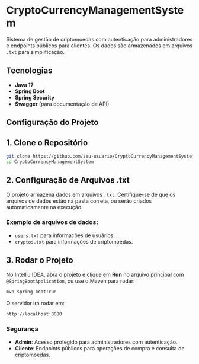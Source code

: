 # CryptoCurrencyManagementSystem

Sistema de gestão de criptomoedas com autenticação para administradores e endpoints públicos para clientes. Os dados são armazenados em arquivos `.txt` para simplificação.

## Tecnologias

- **Java 17**
- **Spring Boot**
- **Spring Security**
- **Swagger** (para documentação da API)

## Configuração do Projeto

## 1. Clone o Repositório

```bash
git clone https://github.com/seu-usuario/CryptoCurrencyManagementSystem.git
cd CryptoCurrencyManagementSystem
```

## 2. Configuração de Arquivos .txt
O projeto armazena dados em arquivos `.txt`. Certifique-se de que os arquivos de dados estão na pasta correta, ou serão criados automaticamente na execução.

### Exemplo de arquivos de dados:
- `users.txt` para informações de usuários.
- `cryptos.txt` para informações de criptomoedas.

## 3. Rodar o Projeto
No IntelliJ IDEA, abra o projeto e clique em **Run** no arquivo principal com `@SpringBootApplication`, ou use o Maven para rodar:

```bash
mvn spring-boot:run
```
O servidor irá rodar em:
```bash
http://localhost:8080
```
### Segurança
- **Admin**: Acesso protegido para administradores com autenticação.
- **Cliente**: Endpoints públicos para operações de compra e consulta de criptomoedas.
